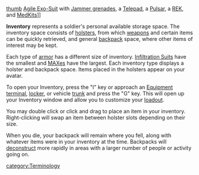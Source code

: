 [thumb](image:Inventory.md.jpg) [Agile
Exo-Suit](Agile_Exo-Suit.md) with [Jammer
grenades](Jammer_Grenade.md), a [Telepad](Telepad.md), a
[Pulsar](Pulsar.md), a [REK](Remote_Electronics_Kit.md), and
[MedKits](MedKit.md)\]\]

**Inventory** represents a soldier's personal available storage space.
The inventory space consists of [holsters](Holster.md), from
which [weapons](Weapons_Index.md) and certain items can be quickly
retrieved, and general [backpack](Backpack.md) space, where
other items of interest may be kept.

Each type of [armor](Armor_Index.md) has a different size of
inventory. [Infiltration Suits](Infiltration_Suit.md) have the
smallest and [MAXes](Mechanized_Assault_Exo-Suit.md) have the largest. Each inventory
type displays a holster and backpack space. Items placed in the holsters
appear on your avatar.

To open your Inventory, press the "I" key or approach an [Equipment
terminal](Equipment_Terminal.md), [locker](Lockers.md),
or vehicle [trunk](Trunk.md) and press the "G" key. This will
open up your Inventory window and allow you to customize your
[loadout](Loadout.md).

You may double click or click and drag to place an item in your
inventory. Right-clicking will swap an item between holster slots
depending on their size.

When you die, your backpack will remain where you fell, along with
whatever items were in your inventory at the time. Backpacks will
[deconstruct](Deconstruct.md) more rapidly in areas with a
larger number of people or activity going on.

[category:Terminology](category:Terminology.md)
